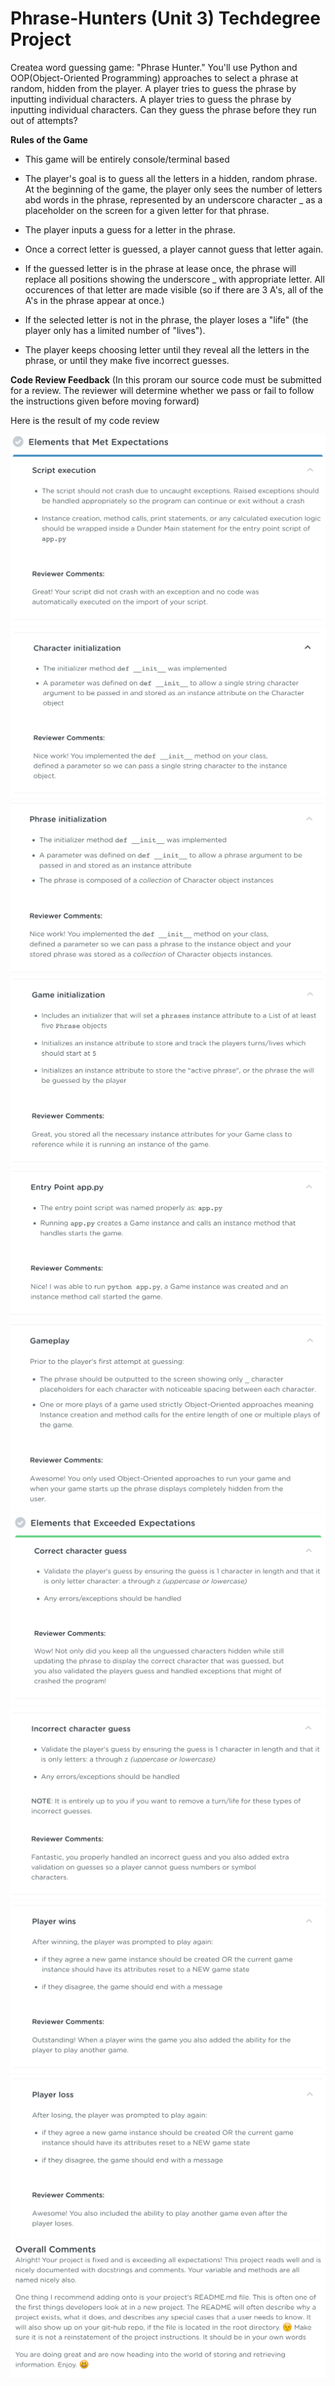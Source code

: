 # Phrase-Hunters (Unit 3) Techdegree Project

Createa word guessing game: "Phrase Hunter." You'll use Python and OOP(Object-Oriented Programming) approaches to select a phrase at random, hidden from the player. A player tries to guess the phrase by inputting individual characters. A player tries to guess the phrase by inputting individual characters. Can they guess the phrase before they run out of attempts?


**Rules of the Game**

* This game will be entirely console/terminal based

* The player's goal is to guess all the letters in a hidden, random phrase. At the beginning of the game, the player only sees the number of letters abd words in the phrase, represented by an underscore character _ as a placeholder on the screen for a given letter for that phrase.

* The player inputs a guess for a letter in the phrase.

* Once a correct letter is guessed, a player cannot guess that letter again.

* If the guessed letter is in the phrase at lease once, the phrase will replace all positions showing the underscore _ with appropriate letter. All occurences of that letter are made visible (so if there are 3 A's, all of the A's in the phrase appear at once.)

* If the selected letter is not in the phrase, the player loses a "life" (the player only has a limited number of "lives").

* The player keeps choosing letter until they reveal all the letters in the phrase, or until they make five incorrect guesses.


**Code Review Feedback**
(In this proram our source code must be submitted for a review. The reviewer will determine whether we pass or fail to follow the instructions given before moving forward)


Here is the result of my code review

![](/Result/1.png)
![](/Result/2.png)
![](/Result/3.png)
![](/Result/4.png)
![](/Result/5.png)
![](/Result/6.png)
![](/Result/7.png)
![](/Result/8.png)
![](/Result/9.png)
![](/Result/10.png)
![](/Result/11.png)
